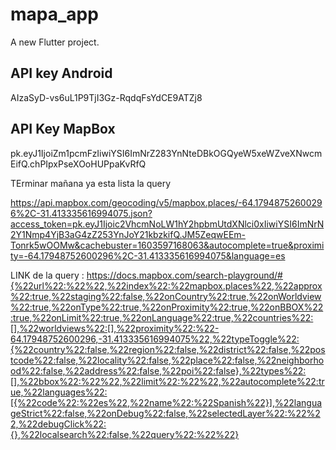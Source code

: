 # mapa_app

A new Flutter project.

## API key Android

AIzaSyD-vs6uL1P9TjI3Gz-RqdqFsYdCE9ATZj8

## API Key MapBox

pk.eyJ1IjoiZm1pcmFzIiwiYSI6ImNrZ283YnNteDBkOGQyeW5xeWZveXNwcmEifQ.chPIpxPseXOoHUPpaKvRfQ

TErminar mañana ya esta lista la query

https://api.mapbox.com/geocoding/v5/mapbox.places/-64.17948752600296%2C-31.413335616994075.json?access_token=pk.eyJ1Ijoic2VhcmNoLW1hY2hpbmUtdXNlci0xIiwiYSI6ImNrN2Y1Nmp4YjB3aG4zZ253YnJoY21kbzkifQ.JM5ZeqwEEm-Tonrk5wOOMw&cachebuster=1603597168063&autocomplete=true&proximity=-64.17948752600296%2C-31.413335616994075&language=es


LINK de la query : https://docs.mapbox.com/search-playground/#{%22url%22:%22%22,%22index%22:%22mapbox.places%22,%22approx%22:true,%22staging%22:false,%22onCountry%22:true,%22onWorldview%22:true,%22onType%22:true,%22onProximity%22:true,%22onBBOX%22:true,%22onLimit%22:true,%22onLanguage%22:true,%22countries%22:[],%22worldviews%22:[],%22proximity%22:%22-64.17948752600296,-31.413335616994075%22,%22typeToggle%22:{%22country%22:false,%22region%22:false,%22district%22:false,%22postcode%22:false,%22locality%22:false,%22place%22:false,%22neighborhood%22:false,%22address%22:false,%22poi%22:false},%22types%22:[],%22bbox%22:%22%22,%22limit%22:%22%22,%22autocomplete%22:true,%22languages%22:[{%22code%22:%22es%22,%22name%22:%22Spanish%22}],%22languageStrict%22:false,%22onDebug%22:false,%22selectedLayer%22:%22%22,%22debugClick%22:{},%22localsearch%22:false,%22query%22:%22%22}